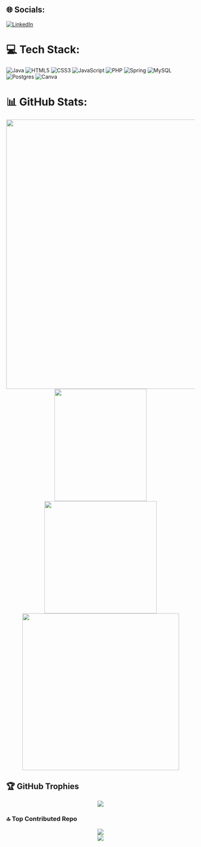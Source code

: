 
## 🌐 Socials:
[![LinkedIn](https://img.shields.io/badge/LinkedIn-%230077B5.svg?logo=linkedin&logoColor=white)](https://linkedin.com/in/gabriel-a-amorim) 

# 💻 Tech Stack:
![Java](https://img.shields.io/badge/java-%23ED8B00.svg?style=for-the-badge&logo=openjdk&logoColor=white) 
![HTML5](https://img.shields.io/badge/html5-%23E34F26.svg?style=for-the-badge&logo=html5&logoColor=white) 
![CSS3](https://img.shields.io/badge/css3-%231572B6.svg?style=for-the-badge&logo=css3&logoColor=white) 
![JavaScript](https://img.shields.io/badge/javascript-%23323330.svg?style=for-the-badge&logo=javascript&logoColor=%23F7DF1E) 
![PHP](https://img.shields.io/badge/php-%23777BB4.svg?style=for-the-badge&logo=php&logoColor=white) 
![Spring](https://img.shields.io/badge/spring-%236DB33F.svg?style=for-the-badge&logo=spring&logoColor=white) 
![MySQL](https://img.shields.io/badge/mysql-4479A1.svg?style=for-the-badge&logo=mysql&logoColor=white) 
![Postgres](https://img.shields.io/badge/postgres-%23316192.svg?style=for-the-badge&logo=postgresql&logoColor=white) 
![Canva](https://img.shields.io/badge/Canva-%2300C4CC.svg?style=for-the-badge&logo=Canva&logoColor=white) 


# 📊 GitHub Stats:
   <div align="center">
     <img src="https://drive.google.com/uc?export=view&id=1gKKq2HyYaz2uZp711aVdGNS7pe6A71PZ" width="720"/><br/>
     <a href="https://linkedin.com/in/gabriel-a-amorim" target="_blank">
       <img src="https://github-readme-stats.vercel.app/api?username=GabrielDev-Junior&theme=dracula&hide_border=true&include_all_commits=false&count_private=false" width="70%" height="300" />
     </a>
     <img src="https://github-readme-stats.vercel.app/api/top-langs/?username=GabrielDev-Junior&theme=dracula&hide_border=true&include_all_commits=false&count_private=false&layout=compact"width="300"/>
     <img src="https://github-readme-streak-stats.herokuapp.com/?user=GabrielDev-Junior&theme=dracula&hide_border=true" width="419"/>
   </div>

## 🏆 GitHub Trophies
<div align="center">
<img src="https://github-profile-trophy.vercel.app/?username=GabrielDev-Junior&theme=dracula&no-frame=true&no-bg=false&margin-w=4"/>
</div>

### 🔝 Top Contributed Repo
<div align="center">
   <img src="https://github-contributor-stats.vercel.app/api?username=GabrielDev-Junior&limit=5&theme=dracula&combine_all_yearly_contributions=true"/>
</div>

<div align="center">
   <img src="https://visitcount.itsvg.in/api?id=GabrielDev-Junior&icon=2&color=3)](https://visitcount.itsvg.in"/>
</div>

<!-- Proudly created with GPRM ( https://gprm.itsvg.in ) -->
